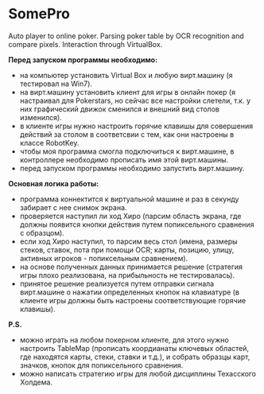 # SomePro
Auto player to online poker. Parsing poker table by OCR recognition and compare pixels. Interaction through VirtualBox.

**Перед запуском программы необходимо:**
- на компьютер установить Virtual Box и любую вирт.машину (я тестировал на Win7).
- на вирт.машину установить клиент для игры в онлайн покер (я настраивал для Pokerstars, но сейчас все настройки слетели, т.к. у них графический движок сменился и внешний вид столов изменился).
- в клиенте игры нужно настроить горячие клавишы для совершения действий за столом в соответсвии с тем, как они настроены в классе RobotKey.
- чтобы моя программа смогла подключиться к вирт.машине, в контроллере необходимо прописать имя этой вирт.машины.
- перед запуском программы необходимо запустить вирт.машину.

**Основная логика работы:**
- программа коннектится к виртуальной машине и раз в секунду забирает с нее снимок экрана.
- проверяется наступил ли ход Хиро (парсим область экрана, где должны появится кнопки действия путем попиксельного сравнения с образцом).
- если ход Хиро наступил, то парсим весь стол (имена, размеры стеков, ставок, пота при помощи OCR; карты, позицию, улицу, активных игроков - попиксельным сравнением).
- на основе полученных данных принимается решение (стратегия игры плохо реализована, на прибыльность не тестировалась).
- принятое решение реализуется путем отправки сигнала вирт.машине о нажатии определенных кнопок на клавиатуре (в клиенте игры должны быть настроены соответствующие горячие клавишы).

**P.S.**
- можно играть на любом покерном клиенте, для этого нужно настроить TableMap (прописать коордианаты ключевых областей, где находятся карты, стеки, ставки и т.д.), и собрать образцы карт, значков, кнопок для попиксельного сравнения.
- можно написать стратегию игры для любой дисциплины Техасского Холдема.

